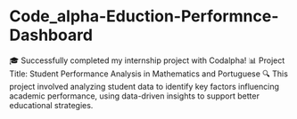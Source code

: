 # Code_alpha-Eduction-Performnce-Dashboard
🎓 Successfully completed my internship project with Codalpha!  📊 Project Title: Student Performance Analysis in Mathematics and Portuguese 🔍 This project involved analyzing student data to identify key factors influencing academic performance, using data-driven insights to support better educational strategies.
